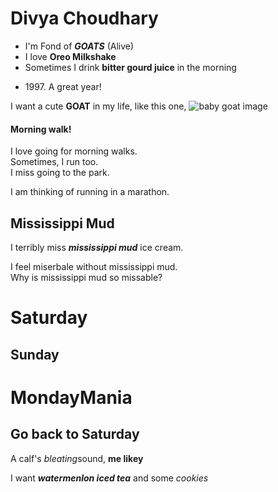# Divya Choudhary
* I'm Fond of ***GOATS*** (Alive)
* I love **Oreo Milkshake**
* Sometimes I drink **bitter gourd juice** in the morning
- 1997\. A great year!

I want a cute **GOAT** in my life, like this one, ![baby goat image](https://encrypted-tbn0.gstatic.com/images?q=tbn:ANd9GcSaQZERwseI0OLdKp2O9-0a-giVu0hoa9usteZHoFBTvLOp9pNaloKhke8g2D1u515jxg4&usqp=CAU)






  
#### Morning walk!
<p>I love going
for 
morning walks.<br>
   Sometimes,
I run too.<br>
  I miss
going to the 
park.<br>
   
  I am thinking of 
running in a 
marathon.</p>



## Mississippi Mud
I terribly miss ***mississippi mud*** ice cream.
<p>I feel miserbale without mississippi mud. <br>
  Why is mississippi mud so missable? </p>
    
Saturday
========

Sunday
------

# MondayMania

## Go back to Saturday

A calf's *bleating*sound, **me likey**

I want ***watermenlon iced tea*** and some *cookies*
